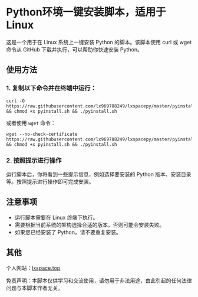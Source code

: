 # Python环境一键安装脚本，适用于Linux

这是一个用于在 Linux 系统上一键安装 Python 的脚本。该脚本使用 curl 或 wget 命令从 GitHub 下载并执行，可以帮助你快速安装 Python。

## 使用方法

### 1. 复制以下命令并在终端中运行：

```shell
curl -O https://raw.githubusercontent.com/lx969788249/lxspacepy/master/pyinstall.sh && chmod +x pyinstall.sh && ./pyinstall.sh
```


或者使用 `wget` 命令：

```shell
wget --no-check-certificate https://raw.githubusercontent.com/lx969788249/lxspacepy/master/pyinstall.sh && chmod +x pyinstall.sh && ./pyinstall.sh
```


### 2. 按照提示进行操作

运行脚本后，你将看到一些提示信息，例如选择要安装的 Python 版本、安装目录等。按照提示进行操作即可完成安装。

## 注意事项

- 运行脚本需要在 Linux 终端下执行。
- 需要根据当前系统的架构选择合适的版本，否则可能会安装失败。
- 如果您已经安装了 Python，请不要重复安装。

## 其他

个人网站：[lxspace.top](https://lxspace.top/)

免责声明：本脚本仅供学习和交流使用，请勿用于非法用途，由此引起的任何法律问题与本脚本作者无关。
